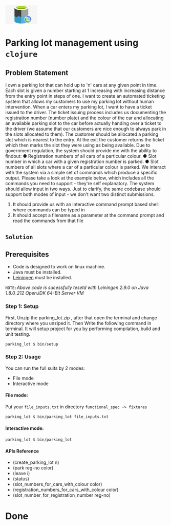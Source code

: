 ![Azure Data lake in clojure](https://github.com/ashutosh-soni/workstation/blob/master/small-datalake.png)
# Parking lot management using `clojure`
## Problem Statement
I own a parking lot that can hold up to 'n' cars at any given point in time. Each slot is given a number starting at 1 increasing with increasing distance from the entry point in steps of one. I want to create an automated ticketing system that allows my customers to use my parking lot without human intervention.
When a car enters my parking lot, I want to have a ticket issued to the driver. The ticket issuing process includes us documenting the registration number (number plate) and the colour of the car and allocating an available parking slot to the car before actually handing over a ticket to the driver (we assume that our customers are nice enough to always park in the slots allocated to them).
The customer should be allocated a parking slot which is nearest to the entry. At the exit the customer returns the ticket which then marks the slot they were using as being available.
Due to government regulation, the system should provide me with the ability to findout:
● Registration numbers of all cars of a particular colour.
● Slot number in which a car with a given registration number is parked.
● Slot numbers of all slots where a car of a particular colour is parked.
We interact with the system via a simple set of commands which produce a specific output. Please take a look at the example below, which includes all the commands you need to support - they're self explanatory. The system should allow input in two
ways. Just to clarify, the same codebase should support both modes of input - we don't want two distinct submissions.
1) It should provide us with an interactive command prompt based shell where commands can be typed in
2) It should accept a filename as a parameter at the command prompt and read the commands from that file

## `Solution`
## Prerequisites
* Code is designed to work on linux machine.
* Java must be installed.
* [Leiningen](https://leiningen.org/) must be installed.

`NOTE:`_Above code is sucessfully tesetd with Leiningen 2.9.0 on Java 1.8.0_212 OpenJDK 64-Bit Server VM_
### Step 1: Setup
First, Unzip the parking_lot.zip , after that open the terminal and change directory where you unziped it.
Then Write the following command in terminal. It will setup project for you by performing compilation, build and unit testing.
```
parking_lot $ bin/setup
```
### Step 2: Usage
You can run the full suits by 2 modes:
* File mode
* Interactive mode
#### File mode:
Put your `file_inputs.txt` in directory `functional_spec -> fixtures`
```
parking_lot $ bin/parking_lot file_inputs.txt
```
#### Interactive mode:
```
parking_lot $ bin/parking_lot
```
#### APIs Reference
*   (create_parking_lot n)
*  (park reg-no color)
*  (leave i)
*  (status)
*  (slot_numbers_for_cars_with_colour color)
*  (registration_numbers_for_cars_with_colour color)
* (slot_number_for_registration_number reg-no)
# Done

